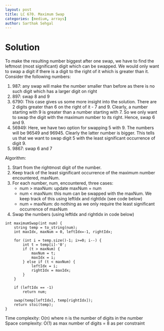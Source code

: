 ```yaml
---
layout: post
title: LC 670. Maximum Swap
categories: [medium, arrays]
author: Sarthak Sehgal
---
```

# Solution
To make the resulting number biggest after one swap, we have to find the leftmost (most significant) digit which can be swapped. We would only want to swap a digit if there is a digit to the right of it which is greater than it. Consider the following numbers:
1. 987: any swap will make the number smaller than before as there is no such digit which has a larger digit on right
2. 897: swap 8 and 9
3. 6790: This case gives us some more insight into the solution. There are 2 digits greater than 6 on the right of it - 7 and 9. Clearly, a number starting with 9 is greater than a number starting with 7. So we only want to swap the digit with the maximum number to its right. Hence, swap 6 and 9.
4. 56949: Here, we have two option for swapping 5 with 9. The numbers will be 96549 and 96945. Clearly the latter number is bigger. This tells us that we want to swap digit 5 with the least significant occurrence of digit 9.
5. 9867: swap 6 and 7

Algorithm:
1. Start from the rightmost digit of the number.
2. Keep track of the least significant occurrence of the maximum number encountered, maxNum.
3. For each number, num, encountered, three cases:
     - num > maxNum: update maxNum = num
     - num < maxNum: this num can be swapped with the maxNum. We keep track of this using leftIdx and rightIdx (see code below)
     - num = maxNum: do nothing as we only require the least significant occurrence of maxNum
4. Swap the numbers (using leftIdx and rightIdx in code below)

```
int maximumSwap(int num) {
    string temp = to_string(num);
    int maxIdx, maxNum = 0, leftIdx=-1, rightIdx;
    
    for (int i = temp.size()-1; i>=0; i--) {
        int t = temp[i]-'0';
        if (t > maxNum) {
            maxNum = t;
            maxIdx = i;
        } else if (t < maxNum) {
            leftIdx = i;
            rightIdx = maxIdx;
        }
    }

    if (leftIdx == -1)
        return num;
    
    swap(temp[leftIdx], temp[rightIdx]);
    return stoi(temp);
}
```
Time complexity: O(n) where n is the number of digits in the number  
Space complexity: O(1) as max number of digits = 8 as per constraint